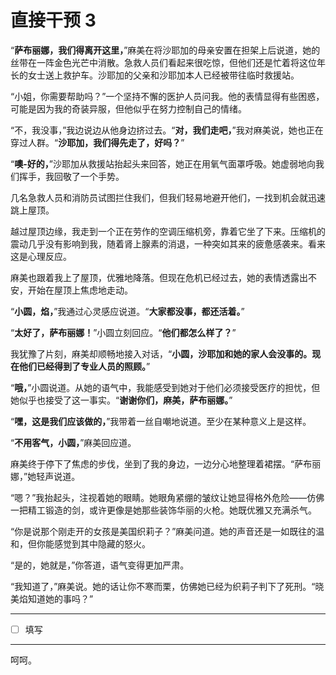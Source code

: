# 直接干预 3

“**萨布丽娜，我们得离开这里，**”麻美在将沙耶加的母亲安置在担架上后说道，她的丝带在一阵金色光芒中消散。急救人员们看起来很吃惊，但他们还是忙着将这位年长的女士送上救护车。沙耶加的父亲和沙耶加本人已经被带往临时救援站。

“小姐，你需要帮助吗？”一个坚持不懈的医护人员问我。他的表情显得有些困惑，可能是因为我的奇装异服，但他似乎在努力控制自己的情绪。

“不，我没事，”我边说边从他身边挤过去。“**对，我们走吧，**”我对麻美说，她也正在穿过人群。“**沙耶加，我们得先走了，好吗？**”

“**噢-好的，**”沙耶加从救援站抬起头来回答，她正在用氧气面罩呼吸。她虚弱地向我们挥手，我回敬了一个手势。

几名急救人员和消防员试图拦住我们，但我们轻易地避开他们，一找到机会就迅速跳上屋顶。

越过屋顶边缘，我走到一个正在劳作的空调压缩机旁，靠着它坐了下来。压缩机的震动几乎没有影响到我，随着肾上腺素的消退，一种突如其来的疲惫感袭来。看来这是心理反应。

麻美也跟着我上了屋顶，优雅地降落。但现在危机已经过去，她的表情透露出不安，开始在屋顶上焦虑地走动。

“**小圆，焰，**”我通过心灵感应说道。“**大家都没事，都还活着。**”

“**太好了，萨布丽娜！**”小圆立刻回应。“**他们都怎么样了？**”

我犹豫了片刻，麻美却顺畅地接入对话，“**小圆，沙耶加和她的家人会没事的。现在他们已经得到了专业人员的照顾。**”

“**哦，**”小圆说道。从她的语气中，我能感受到她对于他们必须接受医疗的担忧，但她似乎也接受了这一事实。“**谢谢你们，麻美，萨布丽娜。**”

“**嘿，这是我们应该做的，**”我带着一丝自嘲地说道。至少在某种意义上是这样。

“**不用客气，小圆，**”麻美回应道。

麻美终于停下了焦虑的步伐，坐到了我的身边，一边分心地整理着裙摆。“萨布丽娜，”她轻声说道。

“嗯？”我抬起头，注视着她的眼睛。她眼角紧绷的皱纹让她显得格外危险——仿佛一把精工锻造的剑，或许更像是她那些装饰华丽的火枪。她既优雅又充满杀气。

“你是说那个刚走开的女孩是美国织莉子？”麻美问道。她的声音还是一如既往的温和，但你能感觉到其中隐藏的怒火。

“是的，她就是，”你答道，语气变得更加严肃。

“我知道了，”麻美说。她的话让你不寒而栗，仿佛她已经为织莉子判下了死刑。“晓美焰知道她的事吗？”

---

- [ ] 填写

---

呵呵。
